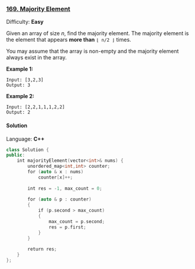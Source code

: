 ### [169\. Majority Element](https://leetcode.com/problems/majority-element/)

Difficulty: **Easy**


Given an array of size _n_, find the majority element. The majority element is the element that appears **more than** `⌊ n/2 ⌋` times.

You may assume that the array is non-empty and the majority element always exist in the array.

**Example 1:**

```
Input: [3,2,3]
Output: 3
```

**Example 2:**

```
Input: [2,2,1,1,1,2,2]
Output: 2
```


#### Solution

Language: **C++**

```c++
class Solution {
public:
    int majorityElement(vector<int>& nums) {
        unordered_map<int,int> counter;
        for (auto & x : nums)
            counter[x]++;
        
        int res = -1, max_count = 0;
        
        for (auto & p : counter)
        {
            if (p.second > max_count)
            {
                max_count = p.second;
                res = p.first;
            }
        }
        
        return res;
    }
};
```
